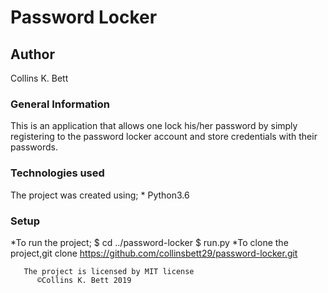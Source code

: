 # Password Locker

## Author 
Collins K. Bett

### General Information
This is an application that allows one lock his/her password by simply registering to the password locker account and store credentials with their passwords.

### Technologies used
The project was created using;
    * Python3.6

### Setup
*To run the project;
       $ cd ../password-locker
       $ run.py
*To clone the project,git clone https://github.com/collinsbett29/password-locker.git

       The project is licensed by MIT license
          ©️Collins K. Bett 2019  

